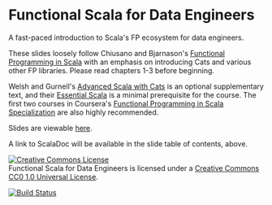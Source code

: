 # Functional Scala for Data Engineers

A fast-paced introduction to Scala's FP ecosystem for data engineers. 

These slides loosely follow Chiusano and Bjarnason's [Functional Programming in Scala](https://www.manning.com/books/functional-programming-in-scala) with an emphasis on introducing Cats and various other FP libraries. Please read chapters 1-3 before beginning.

Welsh and Gurnell's [Advanced Scala with Cats](http://underscore.io/books/advanced-scala/) is an optional supplementary text, and their [Essential Scala](http://underscore.io/books/essential-scala/) is a minimal prerequisite for the course. The first two courses in Coursera's [Functional Programming in Scala Specialization](https://www.coursera.org/specializations/scala) are also highly recommended. 

Slides are viewable [here](http://DS12.github.io/scala-class).

A link to ScalaDoc will be available in the slide table of contents, above.

<a rel="license" href="http://creativecommons.org/licenses/by-nc-sa/3.0/deed.en_US"><img alt="Creative Commons License" style="border-width:0" src="http://i.creativecommons.org/l/by-nc-sa/3.0/88x31.png" /></a><br /><span xmlns:dct="http://purl.org/dc/terms/" property="dct:title">Functional Scala for Data Engineers</span> is licensed under a <a rel="license" href="https://creativecommons.org/publicdomain/zero/1.0/">Creative Commons CC0 1.0 Universal License</a>.


[![Build Status](https://travis-ci.org/DS12/scala-class.svg?branch=master)](https://travis-ci.org/DS12/scala-class)
